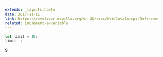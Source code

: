```yaml
---
extends: _layouts.howto
date: 2017-11-11
link: https://developer.mozilla.org/en-US/docs/Web/JavaScript/Reference/Operators/Arithmetic_Operators
related: increment-a-variable
---
```



```javascript
let limit = 10;
limit--;
```
<pre class="output">9</pre>
